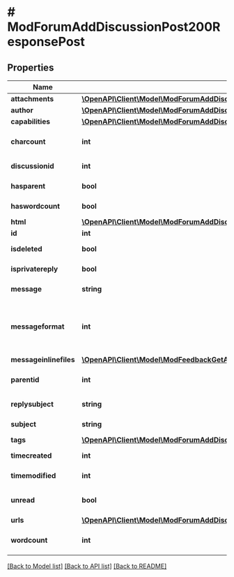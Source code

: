 # # ModForumAddDiscussionPost200ResponsePost

## Properties

Name | Type | Description | Notes
------------ | ------------- | ------------- | -------------
**attachments** | [**\OpenAPI\Client\Model\ModForumAddDiscussionPost200ResponsePostAttachmentsInner[]**](ModForumAddDiscussionPost200ResponsePostAttachmentsInner.md) |  |
**author** | [**\OpenAPI\Client\Model\ModForumAddDiscussionPost200ResponsePostAuthor**](ModForumAddDiscussionPost200ResponsePostAuthor.md) |  |
**capabilities** | [**\OpenAPI\Client\Model\ModForumAddDiscussionPost200ResponsePostCapabilities**](ModForumAddDiscussionPost200ResponsePostCapabilities.md) |  |
**charcount** | **int** | charcount | [optional] [default to null]
**discussionid** | **int** | discussionid | [default to null]
**hasparent** | **bool** | hasparent | [default to null]
**haswordcount** | **bool** | haswordcount | [default to null]
**html** | [**\OpenAPI\Client\Model\ModForumAddDiscussionPost200ResponsePostHtml**](ModForumAddDiscussionPost200ResponsePostHtml.md) |  | [optional]
**id** | **int** | id |
**isdeleted** | **bool** | isdeleted | [default to null]
**isprivatereply** | **bool** | isprivatereply | [default to null]
**message** | **string** | message | [default to 'null']
**messageformat** | **int** | message format (1 &#x3D; HTML, 0 &#x3D; MOODLE, 2 &#x3D; PLAIN, or 4 &#x3D; MARKDOWN) | [default to null]
**messageinlinefiles** | [**\OpenAPI\Client\Model\ModFeedbackGetAnalysis200ResponseItemsdataInnerItemItemfilesInner[]**](ModFeedbackGetAnalysis200ResponseItemsdataInnerItemItemfilesInner.md) |  | [optional]
**parentid** | **int** | parentid | [optional] [default to null]
**replysubject** | **string** | replysubject | [default to 'null']
**subject** | **string** | subject | [default to 'null']
**tags** | [**\OpenAPI\Client\Model\ModForumAddDiscussionPost200ResponsePostTagsInner[]**](ModForumAddDiscussionPost200ResponsePostTagsInner.md) |  | [optional]
**timecreated** | **int** | timecreated | [default to null]
**timemodified** | **int** | timemodified | [default to null]
**unread** | **bool** | unread | [optional] [default to null]
**urls** | [**\OpenAPI\Client\Model\ModForumAddDiscussionPost200ResponsePostUrls**](ModForumAddDiscussionPost200ResponsePostUrls.md) |  | [optional]
**wordcount** | **int** | wordcount | [optional] [default to null]

[[Back to Model list]](../../README.md#models) [[Back to API list]](../../README.md#endpoints) [[Back to README]](../../README.md)
